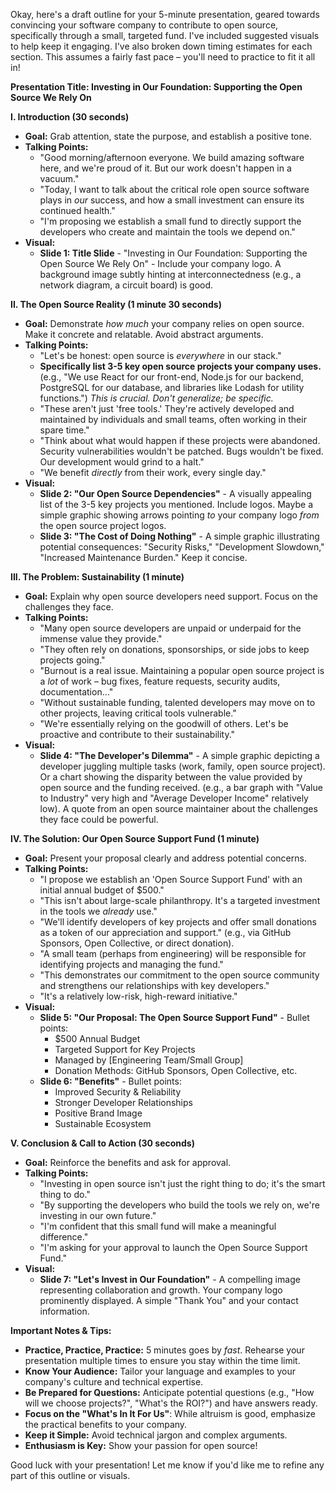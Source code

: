 Okay, here's a draft outline for your 5-minute presentation, geared towards convincing your software company to contribute to open source, specifically through a small, targeted fund.  I've included suggested visuals to help keep it engaging.  I've also broken down timing estimates for each section.  This assumes a fairly fast pace – you'll need to practice to fit it all in!

**Presentation Title:  Investing in Our Foundation: Supporting the Open Source We Rely On**



**I. Introduction (30 seconds)**

*   **Goal:**  Grab attention, state the purpose, and establish a positive tone.
*   **Talking Points:**
    *   "Good morning/afternoon everyone.  We build amazing software here, and we're proud of it. But our work doesn't happen in a vacuum."
    *   "Today, I want to talk about the critical role open source software plays in *our* success, and how a small investment can ensure its continued health."
    *   "I'm proposing we establish a small fund to directly support the developers who create and maintain the tools we depend on."
*   **Visual:**
    *   **Slide 1: Title Slide** -  "Investing in Our Foundation: Supporting the Open Source We Rely On" -  Include your company logo.  A background image subtly hinting at interconnectedness (e.g., a network diagram, a circuit board) is good.

**II. The Open Source Reality (1 minute 30 seconds)**

*   **Goal:**  Demonstrate *how much* your company relies on open source.  Make it concrete and relatable.  Avoid abstract arguments.
*   **Talking Points:**
    *   "Let's be honest: open source is *everywhere* in our stack."
    *   **Specifically list 3-5 key open source projects your company uses.**  (e.g., "We use React for our front-end, Node.js for our backend, PostgreSQL for our database, and libraries like Lodash for utility functions.")  *This is crucial.  Don't generalize; be specific.*
    *   "These aren't just 'free tools.' They're actively developed and maintained by individuals and small teams, often working in their spare time."
    *   "Think about what would happen if these projects were abandoned.  Security vulnerabilities wouldn't be patched.  Bugs wouldn't be fixed.  Our development would grind to a halt."
    *   "We benefit *directly* from their work, every single day."
*   **Visual:**
    *   **Slide 2: "Our Open Source Dependencies"** - A visually appealing list of the 3-5 key projects you mentioned.  Include logos.  Maybe a simple graphic showing arrows pointing *to* your company logo *from* the open source project logos.
    *   **Slide 3:  "The Cost of Doing Nothing"** -  A simple graphic illustrating potential consequences:  "Security Risks," "Development Slowdown," "Increased Maintenance Burden."  Keep it concise.

**III. The Problem: Sustainability (1 minute)**

*   **Goal:** Explain why open source developers need support.  Focus on the challenges they face.
*   **Talking Points:**
    *   "Many open source developers are unpaid or underpaid for the immense value they provide."
    *   "They often rely on donations, sponsorships, or side jobs to keep projects going."
    *   "Burnout is a real issue.  Maintaining a popular open source project is a *lot* of work – bug fixes, feature requests, security audits, documentation…"
    *   "Without sustainable funding, talented developers may move on to other projects, leaving critical tools vulnerable."
    *   "We're essentially relying on the goodwill of others.  Let's be proactive and contribute to their sustainability."
*   **Visual:**
    *   **Slide 4: "The Developer's Dilemma"** -  A simple graphic depicting a developer juggling multiple tasks (work, family, open source project).  Or a chart showing the disparity between the value provided by open source and the funding received.  (e.g., a bar graph with "Value to Industry" very high and "Average Developer Income" relatively low).  A quote from an open source maintainer about the challenges they face could be powerful.

**IV. The Solution: Our Open Source Support Fund (1 minute)**

*   **Goal:**  Present your proposal clearly and address potential concerns.
*   **Talking Points:**
    *   "I propose we establish an 'Open Source Support Fund' with an initial annual budget of $500."
    *   "This isn't about large-scale philanthropy. It's a targeted investment in the tools we *already* use."
    *   "We'll identify developers of key projects and offer small donations as a token of our appreciation and support." (e.g., via GitHub Sponsors, Open Collective, or direct donation).
    *   "A small team (perhaps from engineering) will be responsible for identifying projects and managing the fund."
    *   "This demonstrates our commitment to the open source community and strengthens our relationships with key developers."
    *   "It's a relatively low-risk, high-reward initiative."
*   **Visual:**
    *   **Slide 5: "Our Proposal: The Open Source Support Fund"** -  Bullet points:
        *   $500 Annual Budget
        *   Targeted Support for Key Projects
        *   Managed by [Engineering Team/Small Group]
        *   Donation Methods: GitHub Sponsors, Open Collective, etc.
    *   **Slide 6: "Benefits"** - Bullet points:
        *   Improved Security & Reliability
        *   Stronger Developer Relationships
        *   Positive Brand Image
        *   Sustainable Ecosystem

**V. Conclusion & Call to Action (30 seconds)**

*   **Goal:**  Reinforce the benefits and ask for approval.
*   **Talking Points:**
    *   "Investing in open source isn't just the right thing to do; it's the smart thing to do."
    *   "By supporting the developers who build the tools we rely on, we're investing in our own future."
    *   "I'm confident that this small fund will make a meaningful difference."
    *   "I'm asking for your approval to launch the Open Source Support Fund."
*   **Visual:**
    *   **Slide 7: "Let's Invest in Our Foundation"** -  A compelling image representing collaboration and growth.  Your company logo prominently displayed.  A simple "Thank You" and your contact information.



**Important Notes & Tips:**

*   **Practice, Practice, Practice:**  5 minutes goes by *fast*.  Rehearse your presentation multiple times to ensure you stay within the time limit.
*   **Know Your Audience:**  Tailor your language and examples to your company's culture and technical expertise.
*   **Be Prepared for Questions:**  Anticipate potential questions (e.g., "How will we choose projects?", "What's the ROI?") and have answers ready.
*   **Focus on the "What's In It For Us"**: While altruism is good, emphasize the practical benefits to your company.
*   **Keep it Simple:**  Avoid technical jargon and complex arguments.
*   **Enthusiasm is Key:**  Show your passion for open source!




Good luck with your presentation!  Let me know if you'd like me to refine any part of this outline or visuals.
